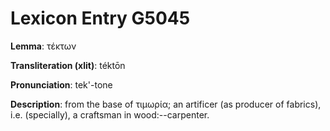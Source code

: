 # Lexicon Entry G5045

**Lemma**: τέκτων

**Transliteration (xlit)**: téktōn

**Pronunciation**: tek'-tone

**Description**:
from the base of τιμωρία; an artificer (as producer of fabrics), i.e. (specially), a craftsman in wood:--carpenter.
